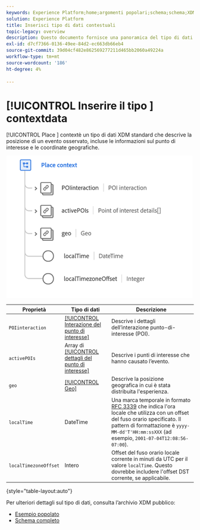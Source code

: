 ```yaml
---
keywords: Experience Platform;home;argomenti popolari;schema;schema;XDM;campi;schemi;schemi;posizionare contesto;placeContext;tipo di dati;tipo di dati;tipo di dati;
solution: Experience Platform
title: Inserisci tipo di dati contestuali
topic-legacy: overview
description: Questo documento fornisce una panoramica del tipo di dati Inserisci contesto XDM.
exl-id: d7cf7366-0136-49ee-84d2-ec663db66eb4
source-git-commit: 39d04cf482e862569277211d465bb2060a49224a
workflow-type: tm+mt
source-wordcount: '186'
ht-degree: 4%

---
```


# [!UICONTROL Inserire il tipo ] contextdata

[!UICONTROL Place ] contextè un tipo di dati XDM standard che descrive la posizione di un evento osservato, incluse le informazioni sul punto di interesse e le coordinate geografiche.

<img src="../images/data-types/place-context.png" width="500" /><br />

| Proprietà | Tipo di dati | Descrizione |
| --- | --- | --- |
| `POIinteraction` | [[!UICONTROL Interazione del punto di interesse]](./poi-interaction.md) | Descrive i dettagli dell’interazione punto-di-interesse (POI). |
| `activePOIs` | Array di [[!UICONTROL dettagli del punto di interesse]](./poi-details.md) | Descrive i punti di interesse che hanno causato l’evento. |
| `geo` | [[!UICONTROL Geo]](./geo.md) | Descrive la posizione geografica in cui è stata distribuita l&#39;esperienza. |
| `localTime` | DateTime | Una marca temporale in formato [RFC 3339](https://tools.ietf.org/html/rfc3339) che indica l&#39;ora locale che utilizza con un offset del fuso orario specificato. Il pattern di formattazione è `yyyy-MM-dd'T'HH:mm:ssXXX` (ad esempio, `2001-07-04T12:08:56-07:00`). |
| `localTimezoneOffset` | Intero | Offset del fuso orario locale corrente in minuti da UTC per il valore `localTime`. Questo dovrebbe includere l&#39;offset DST corrente, se applicabile. |

{style=&quot;table-layout:auto&quot;}

Per ulteriori dettagli sul tipo di dati, consulta l’archivio XDM pubblico:

* [Esempio popolato](https://github.com/adobe/xdm/blob/master/components/datatypes/placecontext.example.1.json)
* [Schema completo](https://github.com/adobe/xdm/blob/master/components/datatypes/placecontext.schema.json)
